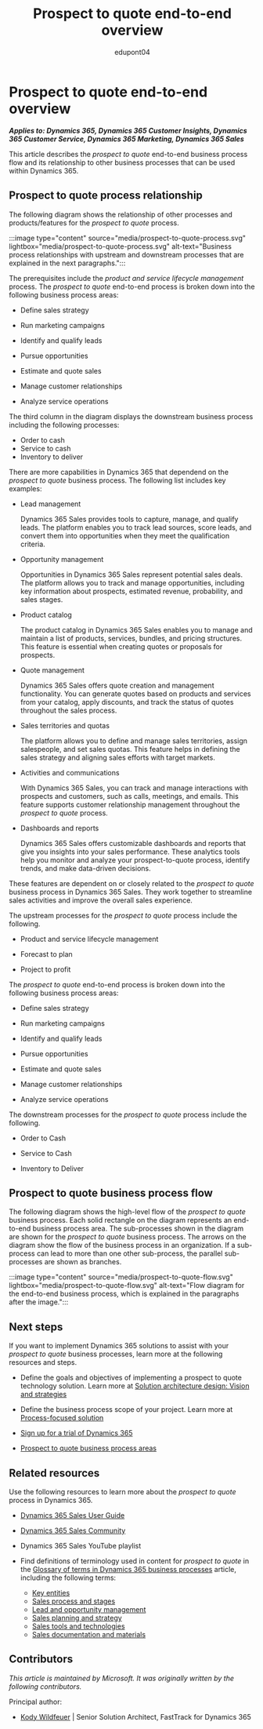 ﻿---
title: Prospect to quote end-to-end overview
description:  Learn about the end-to-end business process, from prospect to quote. This article provides a high-level flow diagram and describes the relationship with other processes in Dynamics 365 solutions.
ms.date: 08/23/2023
ms.topic: conceptual
author: edupont04
ms.author: kowildfe
ms.reviewer: edupont
---

# Prospect to quote end-to-end overview

***Applies to: Dynamics 365, Dynamics 365 Customer Insights, Dynamics 365 Customer Service, Dynamics 365 Marketing, Dynamics 365 Sales***

This article describes the *prospect to quote* end-to-end business process flow and its relationship to other business processes that can be used within Dynamics 365.

## Prospect to quote process relationship

The following diagram shows the relationship of other processes and products/features for the *prospect to quote* process.  

:::image type="content" source="media/prospect-to-quote-process.svg" lightbox="media/prospect-to-quote-process.svg" alt-text="Business process relationships with upstream and downstream processes that are explained in the next paragraphs.":::

The prerequisites include the *product and service lifecycle management* process. The *prospect to quote* end-to-end process is broken down into the following business process areas:

- Define sales strategy

- Run marketing campaigns

- Identify and qualify leads

- Pursue opportunities

- Estimate and quote sales

- Manage customer relationships

- Analyze service operations

The third column in the diagram displays the downstream business process including the following processes:  

- Order to cash
- Service to cash  
- Inventory to deliver  

There are more capabilities in Dynamics 365 that dependend on the *prospect to quote* business process. The following list includes key examples:

- Lead management  

  Dynamics 365 Sales provides tools to capture, manage, and qualify leads. The platform enables you to track lead sources, score leads, and convert them into opportunities when they meet the qualification criteria.

- Opportunity management  

  Opportunities in Dynamics 365 Sales represent potential sales deals. The platform allows you to track and manage opportunities, including key information about prospects, estimated revenue, probability, and sales stages.

- Product catalog  

  The product catalog in Dynamics 365 Sales enables you to manage and maintain a list of products, services, bundles, and pricing structures. This feature is essential when creating quotes or proposals for prospects.

- Quote management  

  Dynamics 365 Sales offers quote creation and management functionality. You can generate quotes based on products and services from your catalog, apply discounts, and track the status of quotes throughout the sales process.

- Sales territories and quotas  

  The platform allows you to define and manage sales territories, assign salespeople, and set sales quotas. This feature helps in defining the sales strategy and aligning sales efforts with target markets.

- Activities and communications  

  With Dynamics 365 Sales, you can track and manage interactions with prospects and customers, such as calls, meetings, and emails. This feature supports customer relationship management throughout the *prospect to quote* process.

- Dashboards and reports  

  Dynamics 365 Sales offers customizable dashboards and reports that give you insights into your sales performance. These analytics tools help you monitor and analyze your prospect-to-quote process, identify trends, and make data-driven decisions.

These features are dependent on or closely related to the *prospect to quote* business process in Dynamics 365 Sales. They work together to streamline sales activities and improve the overall sales experience.

The upstream processes for the *prospect to quote* process include the following.

- Product and service lifecycle management

- Forecast to plan

- Project to profit

The *prospect to quote* end-to-end process is broken down into the following business process areas:

- Define sales strategy

- Run marketing campaigns

- Identify and qualify leads

- Pursue opportunities

- Estimate and quote sales

- Manage customer relationships

- Analyze service operations

The downstream processes for the *prospect to quote* process include the following.

- Order to Cash

- Service to Cash

- Inventory to Deliver

## Prospect to quote business process flow

The following diagram shows the high-level flow of the *prospect to quote* business process. Each solid rectangle on the diagram represents an end-to-end business process area. The sub-processes shown in the diagram are shown for the *prospect to quote* business process. The arrows on the diagram show the flow of the business process in an organization. If a sub-process can lead to more than one other sub-process, the parallel sub-processes are shown as branches.

:::image type="content" source="media/prospect-to-quote-flow.svg"  lightbox="media/prospect-to-quote-flow.svg" alt-text="Flow diagram for the end-to-end business process, which is explained in the paragraphs after the image.":::

## Next steps

If you want to implement Dynamics 365 solutions to assist with your *prospect to quote* business processes, learn more at the following resources and steps.

- Define the goals and objectives of implementing a prospect to quote technology solution. Learn more at [Solution architecture design: Vision and strategies](../implementation-guide/solution-architecture-design-pillars-vision-strategies.md)  

- Define the business process scope of your project. Learn more at [Process-focused solution](../implementation-guide/process-focused-solution.md)

<!-- Get a demo of Dynamics 365 solutions for the order to cash process.TODO: add link For more information, see \[link\].-->

- [Sign up for a trial of Dynamics 365](https://dynamics.microsoft.com/dynamics-365-free-trial/)  

- [Prospect to quote business process areas](prospect-to-quote-areas.md)  

## Related resources

Use the following resources to learn more about the *prospect to quote* process in Dynamics 365.

- [Dynamics 365 Sales User Guide](/dynamics365/sales-enterprise/user-guide)

- [Dynamics 365 Sales Community](https://community.dynamics.com/forums/thread/?partialUrl=sales/)  

- Dynamics 365 Sales YouTube playlist  

- Find definitions of terminology used in content for *prospect to quote* in the [Glossary of terms in Dynamics 365 business processes](glossary.md) article, including the following terms:

  - [Key entities](glossary.md#key-entities)  
  - [Sales process and stages](glossary.md#sales-process-and-stages)  
  - [Lead and opportunity management](glossary.md#lead-and-opportunity-management)  
  - [Sales planning and strategy](glossary.md#sales-planning-and-strategy)  
  - [Sales tools and technologies](glossary.md#sales-tools-and-technologies)  
  - [Sales documentation and materials](glossary.md#sales-documentation-and-materials)  

## Contributors

*This article is maintained by Microsoft. It was originally written by the following contributors.*

Principal author:

- [Kody Wildfeuer](https://www.linkedin.com/in/kody-wildfeuer/) | Senior Solution Architect, FastTrack for Dynamics 365  

<!--## Tags
*Industries:* Healthcare, Financial services, Retail, Manufacturing, Software, Technology, Agriculture

*Stakeholders:* Sales and marketing teams, product managers, customer service representatives, and senior management

*Products:* Dynamics 365, Dynamics 365 Customer Insights, Dynamics 365 Customer Service, Dynamics 365 Marketing, Dynamics 365 Sales
